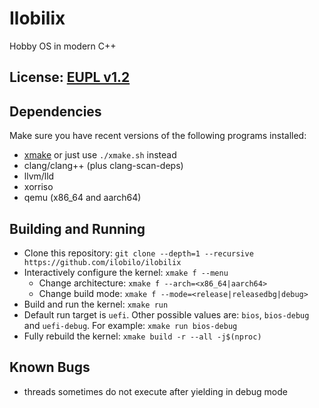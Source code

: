 # Ilobilix
Hobby OS in modern C++

## License: [EUPL v1.2](LICENSE)

## Dependencies

Make sure you have recent versions of the following programs installed:
* [xmake](https://xmake.io/#/getting_started?id=installation) or just use ``./xmake.sh`` instead
* clang/clang++ (plus clang-scan-deps)
* llvm/lld
* xorriso
* qemu (x86_64 and aarch64)

## Building and Running

* Clone this repository: ``git clone --depth=1 --recursive https://github.com/ilobilo/ilobilix``
* Interactively configure the kernel: ``xmake f --menu``
  * Change architecture: ``xmake f --arch=<x86_64|aarch64>``
  * Change build mode: ``xmake f --mode=<release|releasedbg|debug>``
* Build and run the kernel: ``xmake run``
* Default run target is ``uefi``. Other possible values are: ``bios``, ``bios-debug`` and ``uefi-debug``. For example: ``xmake run bios-debug``
* Fully rebuild the kernel: ``xmake build -r --all -j$(nproc)``

## Known Bugs
* threads sometimes do not execute after yielding in debug mode